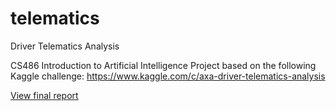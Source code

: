 # telematics
Driver Telematics Analysis

CS486 Introduction to Artificial Intelligence Project based on the following Kaggle challenge:
https://www.kaggle.com/c/axa-driver-telematics-analysis

[View final report](CS486_Project.pdf)
